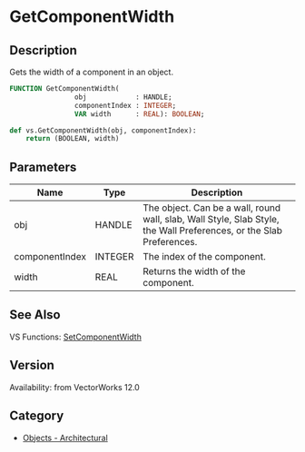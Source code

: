# GetComponentWidth

## Description
Gets the width of a component in an object.

```pascal
FUNCTION GetComponentWidth(
				obj            : HANDLE;
				componentIndex : INTEGER;
				VAR width      : REAL): BOOLEAN;
```

```python
def vs.GetComponentWidth(obj, componentIndex):
    return (BOOLEAN, width)
```

## Parameters
|Name|Type|Description|
|---|---|---|
|obj|HANDLE|The object. Can be a wall, round wall, slab, Wall Style, Slab Style, the Wall Preferences, or the Slab Preferences.|
|componentIndex|INTEGER|The index of the component.|
|width|REAL|Returns the width of the component.|

## See Also
VS Functions:
[SetComponentWidth](SetComponentWidth.md)

## Version
Availability: from VectorWorks 12.0

## Category
* [Objects - Architectural](../Categories/Objects%20-%20Architectural.md)
